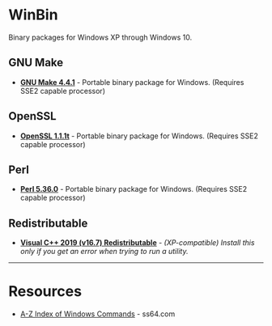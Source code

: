 # WinBin
Binary packages for Windows XP through Windows 10.

## GNU Make
* [**GNU Make 4.4.1**](https://github.com/veganaize/WinBin/releases/download/make4/gnumake-4.4.1-windows-x86.zip) - Portable binary package for Windows. (Requires SSE2 capable processor)

## OpenSSL
* [**OpenSSL 1.1.1t**](https://github.com/veganaize/WinBin/releases/download/openssl1/openssl-1.1.1t-windows-x86.zip) - Portable binary package for Windows. (Requires SSE2 capable processor)

## Perl
* [**Perl 5.36.0**](https://github.com/veganaize/WinBin/releases/download/perl5/perl-5.36.0-windows-x86.zip) - Portable binary package for Windows. (Requires SSE2 capable processor)

## Redistributable
* [**Visual C++ 2019 (v16.7) Redistributable**](https://github.com/veganaize/WinBin/releases/download/perl5/VC_redist.x86_2019.v16.7.exe) - _(XP-compatible) Install this only if you get an error when trying to run a utility._

---

# Resources

* [A-Z Index of Windows Commands](https://ss64.com/nt/) - ss64.com
